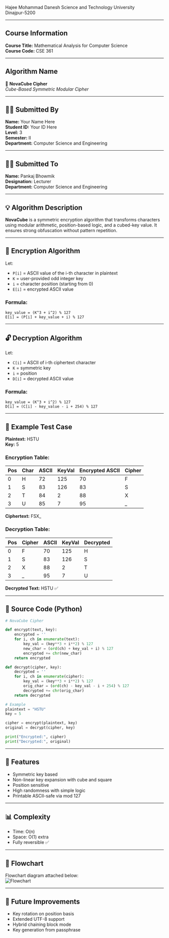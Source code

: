 Hajee Mohammad Danesh Science and Technology University  
Dinajpur-5200

---

## Course Information  
**Course Title:** Mathematical Analysis for Computer Science  
**Course Code:** CSE 361

---

## Algorithm Name  
🔐 **NovaCube Cipher**  
_Cube-Based Symmetric Modular Cipher_

---

## 🧑‍💻 Submitted By  
**Name:** Your Name Here  
**Student ID:** Your ID Here  
**Level:** 3  
**Semester:** II  
**Department:** Computer Science and Engineering

---

## 👨‍🏫 Submitted To  
**Name:** Pankaj Bhowmik  
**Designation:** Lecturer  
**Department:** Computer Science and Engineering

---

## 💡 Algorithm Description
**NovaCube** is a symmetric encryption algorithm that transforms characters using modular arithmetic, position-based logic, and a cubed-key value. It ensures strong obfuscation without pattern repetition.

---

## 🔐 Encryption Algorithm
Let:  
- `P[i]` = ASCII value of the i-th character in plaintext  
- `K` = user-provided odd integer key  
- `i` = character position (starting from 0)  
- `E[i]` = encrypted ASCII value

### Formula:
```
key_value = (K^3 + i^2) % 127  
E[i] = (P[i] + key_value + i) % 127
```

---

## 🔓 Decryption Algorithm
Let:  
- `C[i]` = ASCII of i-th ciphertext character  
- `K` = symmetric key  
- `i` = position  
- `D[i]` = decrypted ASCII value

### Formula:
```
key_value = (K^3 + i^2) % 127  
D[i] = (C[i] - key_value - i + 254) % 127
```

---

## 🧪 Example Test Case
**Plaintext:** HSTU  
**Key:** 5

### Encryption Table:
| Pos | Char | ASCII | KeyVal | Encrypted ASCII | Cipher |
|-----|------|--------|--------|------------------|--------|
| 0   | H    | 72     | 125    | 70               | F      |
| 1   | S    | 83     | 126    | 83               | S      |
| 2   | T    | 84     | 2      | 88               | X      |
| 3   | U    | 85     | 7      | 95               | _      |

**Ciphertext:** FSX_

### Decryption Table:
| Pos | Cipher | ASCII | KeyVal | Decrypted |
|-----|--------|--------|--------|-----------|
| 0   | F      | 70     | 125    | H         |
| 1   | S      | 83     | 126    | S         |
| 2   | X      | 88     | 2      | T         |
| 3   | _      | 95     | 7      | U         |

**Decrypted Text:** HSTU ✅

---

## 🧰 Source Code (Python)
```python
# NovaCube Cipher

def encrypt(text, key):
    encrypted = ''
    for i, ch in enumerate(text):
        key_val = (key**3 + i**2) % 127
        new_char = (ord(ch) + key_val + i) % 127
        encrypted += chr(new_char)
    return encrypted

def decrypt(cipher, key):
    decrypted = ''
    for i, ch in enumerate(cipher):
        key_val = (key**3 + i**2) % 127
        orig_char = (ord(ch) - key_val - i + 254) % 127
        decrypted += chr(orig_char)
    return decrypted

# Example
plaintext = "HSTU"
key = 5

cipher = encrypt(plaintext, key)
original = decrypt(cipher, key)

print("Encrypted:", cipher)
print("Decrypted:", original)
```

---

## 🥇 Features
- Symmetric key based  
- Non-linear key expansion with cube and square  
- Position sensitive  
- High randomness with simple logic  
- Printable ASCII-safe via mod 127

---

## 📊 Complexity
- Time: O(n)  
- Space: O(1) extra  
- Fully reversible ✅

---

## 🔹 Flowchart
Flowchart diagram attached below:  
![Flowchart](flowchart.png)

---

## 🚀 Future Improvements
- Key rotation on position basis  
- Extended UTF-8 support  
- Hybrid chaining block mode  
- Key generation from passphrase
